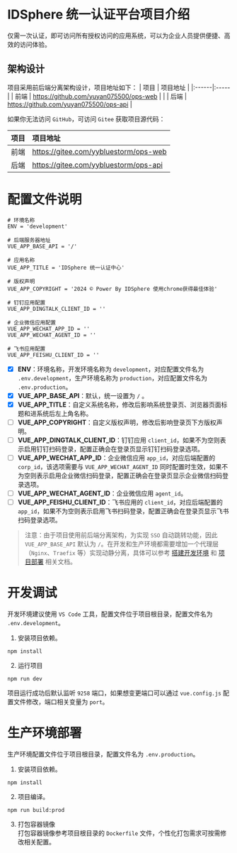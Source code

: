 # IDSphere 统一认证平台项目介绍
仅需一次认证，即可访问所有授权访问的应用系统，可以为企业人员提供便捷、高效的访问体验。
## 架构设计
项目采用前后端分离架构设计，项目地址如下：
| 项目   | 项目地址 |
|:------|:-----|
| 前端   | https://github.com/yuyan075500/ops-web    |                                                                                                              |
| 后端   | https://github.com/yuyan075500/ops-api    |

如果你无法访问 `GitHub`，可访问 `Gitee` 获取项目源代码：

| 项目   | 项目地址 |
|:------|:-----|
| 前端   | https://gitee.com/yybluestorm/ops-web    |                                                                                                              |
| 后端   | https://gitee.com/yybluestorm/ops-api    |
# 配置文件说明
```shell
# 环境名称
ENV = 'development'

# 后端服务器地址
VUE_APP_BASE_API = '/'

# 应用名称
VUE_APP_TITLE = 'IDSphere 统一认证中心'

# 版权声明
VUE_APP_COPYRIGHT = '2024 © Power By IDSphere 使用chrome获得最佳体验'

# 钉钉应用配置
VUE_APP_DINGTALK_CLIENT_ID = ''

# 企业微信应用配置
VUE_APP_WECHAT_APP_ID = ''
VUE_APP_WECHAT_AGENT_ID = ''

# 飞书应用配置
VUE_APP_FEISHU_CLIENT_ID = ''
```
* [x] **ENV**：环境名称，开发环境名称为 `development`，对应配置文件名为 `.env.development`，生产环境名称为 `production`，对应配置文件名为 `.env.production`。
* [x] **VUE_APP_BASE_API**：默认，统一设置为 `/` 。
* [x] **VUE_APP_TITLE**：自定义系统名称，修改后影响系统登录页、浏览器页面标题和进系统后左上角名称。
* [ ] **VUE_APP_COPYRIGHT**：自定义版权声明，修改后影响登录页下方版权声明。
* [ ] **VUE_APP_DINGTALK_CLIENT_ID**：钉钉应用 `client_id`，如果不为空则表示启用钉钉扫码登录，配置正确会在登录页显示钉钉扫码登录选项。
* [ ] **VUE_APP_WECHAT_APP_ID**：企业微信应用 `app_id`，对应后端配置的 `corp_id`，该选项需要与 `VUE_APP_WECHAT_AGENT_ID` 同时配置时生效，如果不为空则表示启用企业微信扫码登录，配置正确会在登录页显示企业微信扫码登录选项。
* [ ] **VUE_APP_WECHAT_AGENT_ID**：企业微信应用 `agent_id`。
* [ ] **VUE_APP_FEISHU_CLIENT_ID**：飞书应用的 `client_id`，对应后端配置的 `app_id`，如果不为空则表示启用飞书扫码登录，配置正确会在登录页显示飞书扫码登录选项。
>   
> 注意：由于项目使用前后端分离架构，为实现 `SSO` 自动跳转功能，因此 `VUE_APP_BASE_API` 默认为 `/`。在开发和生产环境都需要增加一个代理层（`Nginx`、`Traefix` 等）实现动静分离，具体可以参考 [搭建开发环境](https://github.com/yuyan075500/ops-api/blob/main/deploy/dev.md) 和 [项目部署](https://github.com/yuyan075500/ops-api?tab=readme-ov-file#%E9%A1%B9%E7%9B%AE%E9%83%A8%E7%BD%B2) 相关文档。
>   
# 开发调试
开发环境建议使用 `VS Code` 工具，配置文件位于项目根目录，配置文件名为 `.env.development`。
1. 安装项目依赖。
```shell
npm install
```
2. 运行项目
```shell
npm run dev
```
项目运行成功后默认监听 `9258` 端口，如果想变更端口可以通过 `vue.config.js` 配置文件修改，端口相关变量为 `port`。
# 生产环境部署
生产环境配置文件位于项目根目录，配置文件名为 `.env.production`。
1. 安装项目依赖。
```shell
npm install
```
2. 项目编译。  
```shell
npm run build:prod
```
3. 打包容器镜像  
打包容器镜像参考项目根目录的 `Dockerfile` 文件，个性化打包需求可按需修改相关配置。

